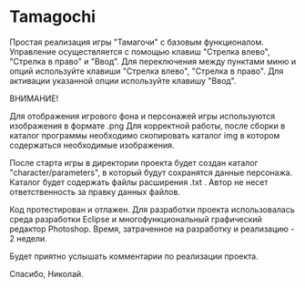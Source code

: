 # Tamagochi

Простая реализация игры "Тамагочи" с базовым функционалом.
Управление осуществляется с помощью клавиш "Стрелка влево", "Стрелка в право" и "Ввод".
Для переключения между пунктами миню и опций используйте клавиши "Стрелка влево", "Стрелка в право".
Для активации указанной опции используйте клавишу "Ввод".

ВНИМАНИЕ!

Для отображения игрового фона и персонажей игры используются изображения в формате .png
Для корректной работы, после сборки в каталог программы необходимо скопировать каталог img 
в котором содержаться необходимые изображения.

После старта игры в директории проекта будет создан каталог "character/parameters", в который 
будут сохранятся данные персонажа. Каталог будет содержать файлы расширения .txt . 
Автор не несет ответственность за правку данных файлов.

Код протестирован и отлажен. Для разработки проекта использовалась среда разработки Eclipse и
многофункциональный графический редактор Photoshop. Время, затраченное на разработку и реализацию - 
2 недели. 

Будет приятно услышать комментарии по реализации проекта.

Спасибо, Николай.
